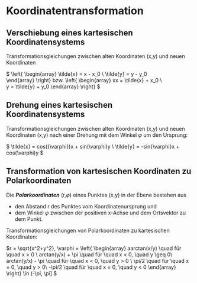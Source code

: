 # Koordinatentransformation

## Verschiebung eines kartesischen Koordinatensystems

Transformationsgleichungen zwischen alten Koordinaten (x,y) und neuen Koordinaten 

$
\left\{
\begin{array}
\tilde{x} = x - x_0 \\
\tilde{y} = y - y_0    
\end{array}
\right\} bzw.
\left\{
\begin{array}
xx = \tilde{x} + x_0 \\    
y = \tilde{y} + y_0
\end{array}
\right\}
$

## Drehung eines kartesischen Koordinatensystems

Transformationsgleichungen zwischen alten Koordinaten (x,y) und neuen Koordinaten (x,y) nach einer Drehung mit dem Winkel $\varphi$ um den Ursprung:

$
\tilde{x} = cos({\varphi})x + sin(\varphi)y \\
\tilde{y} = -sin{\varphi}x + cos(\varphi)y
$

## Transformation von kartesischen Koordinaten zu Polarkoordinaten

Die ***Polarkoordinaten*** (r,$\varphi$) eines Punktes (x,y) in der Ebene bestehen aus 

- den Abstand r des Punktes vom Koordinatenursprung und 
- dem Winkel $\varphi$ zwischen der positiven x-Achse und dem Ortsvektor zu dem Punkt.

Transformationsgleichungen von Polarkoordinaten zu kartesischen Koordinaten:

$r = \sqrt{x^2+y^2}, \varphi = 
\left\{ 
\begin{array}
    aarctan(x/y)   \quad für \quad x > 0 \\
    arctan(y/x) + \pi  \quad für \quad x < 0, \quad y \geq 0\\
    arctan(y/x) - \pi \quad für \quad x < 0, \quad y > 0 \\
    \pi/2 \quad für \quad x = 0, \quad y > 0\\
    -\pi/2 \quad für \quad x = 0, \quad y < 0 
\end{array}
\right\}
\in (-\pi, \pi]
$ 